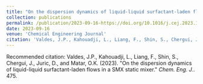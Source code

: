```yaml
---
title: "On the dispersion dynamics of liquid-liquid surfactant-laden flows in a SMX static mixer"
collection: publications
permalink: /publication/2023-09-16-https://doi.org/10.1016/j.cej.2023.146058
date: 2023-09-16
venue: 'Chemical Engineering Journal'
citation: 'Valdes, J.P., Kahouadji, L., Liang, F., Shin, S., Chergui, J., Juric, D., and Matar, O.K.  (2023). &quot;On the dispersion dynamics of liquid-liquid surfactant-laden flows in a SMX static mixer.&quot; <i>Chem. Eng. J.</i>. 475.'
---
```

Recommended citation: Valdes, J.P., Kahouadji, L., Liang, F., Shin, S., Chergui, J., Juric, D., and Matar, O.K.  (2023). "On the dispersion dynamics of liquid-liquid surfactant-laden flows in a SMX static mixer." <i>Chem. Eng. J.</i>. 475.